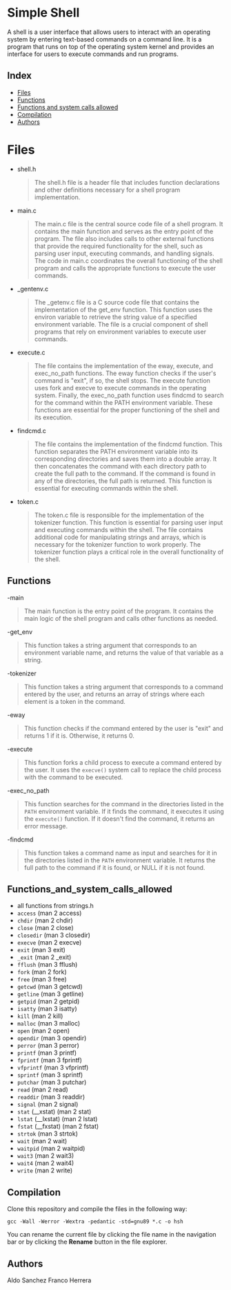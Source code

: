 # Simple Shell

  
A shell is a user interface that allows users to interact with an operating system by entering text-based commands on a command line. It is a program that runs on top of the operating system kernel and provides an interface for users to execute commands and run programs.

## Index
- [Files](#Files)
- [Functions](#Functions)
- [Functions and system calls allowed](#Functions_and_system_calls_allowed)
- [Compilation](#Compilation)
- [ Authors](#Authors)

# Files

- shell.h
	> The shell.h file is a header file that includes function declarations and other definitions necessary for a shell program implementation.
	
- main.c
	> The main.c file is the central source code file of a shell program. It contains the main function and serves as the entry point of the program. The file also includes calls to other external functions that provide the required functionality for the shell, such as parsing user input, executing commands, and handling signals. The code in main.c coordinates the overall functioning of the shell program and calls the appropriate functions to execute the user commands.
	
- _gentenv.c
	> The _getenv.c file is a C source code file that contains the implementation of the get_env function. This function uses the environ variable to retrieve the string value of a specified environment variable. The file is a crucial component of shell programs that rely on environment variables to execute user commands.
	
- execute.c
	> The file contains the implementation of the eway, execute, and exec_no_path functions. The eway function checks if the user's command is "exit", if so, the shell stops. The execute function uses fork and execve to execute commands in the operating system. Finally, the exec_no_path function uses findcmd to search for the command within the PATH environment variable. These functions are essential for the proper functioning of the shell and its execution.
	
- findcmd.c
	> The file contains the implementation of the findcmd function. This function separates the PATH environment variable into its corresponding directories and saves them into a double array. It then concatenates the command with each directory path to create the full path to the command. If the command is found in any of the directories, the full path is returned. This function is essential for executing commands within the shell.
	
- token.c
	> The token.c file is responsible for the implementation of the tokenizer function. This function is essential for parsing user input and executing commands within the shell. The file contains additional code for manipulating strings and arrays, which is necessary for the tokenizer function to work properly. The tokenizer function plays a critical role in the overall functionality of the shell.

## Functions
-main
>The main function is the entry point of the program. It contains the main logic of the shell program and calls other functions as needed.

-get_env
>This function takes a string argument that corresponds to an environment variable name, and returns the value of that variable as a string.

-tokenizer 
>This function takes a string argument that corresponds to a command entered by the user, and returns an array of strings where each element is a token in the command.

-eway
>This function checks if the command entered by the user is "exit" and returns 1 if it is. Otherwise, it returns 0.

-execute
>This function forks a child process to execute a command entered by the user. It uses the `execve()` system call to replace the child process with the command to be executed.

-exec_no_path
>This function searches for the command in the directories listed in the `PATH` environment variable. If it finds the command, it executes it using the `execute()` function. If it doesn't find the command, it returns an error message.

-findcmd
>This function takes a command name as input and searches for it in the directories listed in the `PATH` environment variable. It returns the full path to the command if it is found, or NULL if it is not found.

## Functions_and_system_calls_allowed

-   all functions from strings.h
-   `access`  (man 2 access)
-   `chdir`  (man 2 chdir)
-   `close`  (man 2 close)
-   `closedir`  (man 3 closedir)
-   `execve`  (man 2 execve)
-   `exit`  (man 3 exit)
-   `_exit`  (man 2 _exit)
-   `fflush`  (man 3 fflush)
-   `fork`  (man 2 fork)
-   `free`  (man 3 free)
-   `getcwd`  (man 3 getcwd)
-   `getline`  (man 3 getline)
-   `getpid`  (man 2 getpid)
-   `isatty`  (man 3 isatty)
-   `kill`  (man 2 kill)
-   `malloc`  (man 3 malloc)
-   `open`  (man 2 open)
-   `opendir`  (man 3 opendir)
-   `perror`  (man 3 perror)
-   `printf`  (man 3 printf)
-   `fprintf`  (man 3 fprintf)
-   `vfprintf`  (man 3 vfprintf)
-   `sprintf`  (man 3 sprintf)
-   `putchar`  (man 3 putchar)
-   `read`  (man 2 read)
-   `readdir`  (man 3 readdir)
-   `signal`  (man 2 signal)
-   `stat`  (__xstat) (man 2 stat)
-   `lstat`  (__lxstat) (man 2 lstat)
-   `fstat`  (__fxstat) (man 2 fstat)
-   `strtok`  (man 3 strtok)
-   `wait`  (man 2 wait)
-   `waitpid`  (man 2 waitpid)
-   `wait3`  (man 2 wait3)
-   `wait4`  (man 2 wait4)
-   `write`  (man 2 write)

## Compilation
Clone this repository and compile the files in the following way:
```
gcc -Wall -Werror -Wextra -pedantic -std=gnu89 *.c -o hsh
```

You can rename the current file by clicking the file name in the navigation bar or by clicking the **Rename** button in the file explorer.

## Authors

Aldo Sanchez
Franco Herrera
